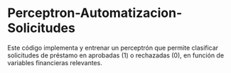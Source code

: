 # Perceptron-Automatizacion-Solicitudes
Este código implementa y entrenar un perceptrón que permite clasificar solicitudes de préstamo en aprobadas (1) o rechazadas (0), en función de variables financieras relevantes.
